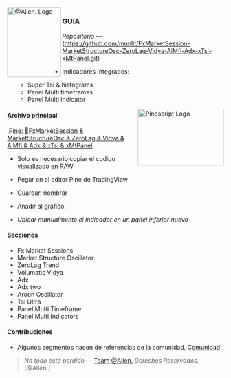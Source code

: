 <img align = "left" src="https://github.com/munlit/RsiSimpleBlackBox/assets/160430345/6cd1b452-dd21-4462-8517-80fcc17349c7" alt="@Allen. Logo" width="125" height="163" />

### GUIA

*Repositorio* — (https://github.com/munlit/FxMarketSession-MarketStructureOsc-ZeroLag-Vidya-AiMfi-Adx-xTsi-xMtPanel.git)

-  Indicadores Integrados:

      -  Super Tsi & histograms
      -  Panel Multi timeframes
      -  Panel Multi indicator
  
<img align="right" src="https://github.com/2LV/Tradingview-Indicators/assets/70970973/74846972-8cdd-491e-9d35-272fe0a8167d" alt="Pinescript Logo" width="200" height="130.31" />

#### Archivo principal

[.Pine: 🎱FxMarketSession & MarketStructureOsc & ZeroLag & Vidya & AiMfi & Adx & xTsi & xMtPanel](https://github.com/munlit/FxMarketSession-MarketStructureOsc-ZeroLag-Vidya-AiMfi-Adx-xTsi-xMtPanel/blob/master/src/MktSession%20MktStruct%20ZeroLag%20Vidya%20AiMfi%20DmiAdx%20xTsiMulti.%20xPanels.pine)

*  Solo es necesario copiar el codigo visualizado en RAW
*  Pegar en el editor Pine de TradingView
*  Guardar, nombrar
*  Añadir al gráfico. 

* _Ubicar manualmente el indicador en un panel inferior nuevo_

#### Secciones

-  Fx Market Sessions
-  Market Structure Oscillator
-  ZeroLag Trend
-  Volumatic Vidya
-  Adx
-  Adx two
-  Aroon Oscillator
-  Tsi Ultra
-  Panel Multi Timeframe
-  Panel Multi Indicators

#### Contribuciones 

* Algunos segmentos nacen de referencias de la comunidad, [Comunidad](https://tradingview.com/scripts)

> *No todo está perdido* — [Team @Allen.](https://@Allen.ai) *Derechos Reservados.*
[@Allen.]

